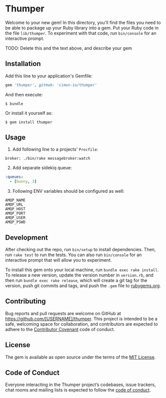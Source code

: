 # Thumper

Welcome to your new gem! In this directory, you'll find the files you need to be able to package up your Ruby library into a gem. Put your Ruby code in the file `lib/thumper`. To experiment with that code, run `bin/console` for an interactive prompt.

TODO: Delete this and the text above, and describe your gem

## Installation

Add this line to your application's Gemfile:

```ruby
gem 'thumper', github: 'cimon-io/thumper'
```

And then execute:

    $ bundle

Or install it yourself as:

    $ gem install thumper

## Usage

1. Add following line to a projects' `Procfile`:

```
broker: ./bin/rake messagebroker:watch
```

2. Add separate sidekiq queue:

```yml
:queues:
  - [bunny, 3]
```

3. Following ENV variables should be configured as well:

```
AMQP_NAME
AMQP_URL
AMQP_HOST
AMQP_PORT
AMQP_USER
AMQP_PSWD
```

## Development

After checking out the repo, run `bin/setup` to install dependencies. Then, run `rake test` to run the tests. You can also run `bin/console` for an interactive prompt that will allow you to experiment.

To install this gem onto your local machine, run `bundle exec rake install`. To release a new version, update the version number in `version.rb`, and then run `bundle exec rake release`, which will create a git tag for the version, push git commits and tags, and push the `.gem` file to [rubygems.org](https://rubygems.org).

## Contributing

Bug reports and pull requests are welcome on GitHub at https://github.com/[USERNAME]/thumper. This project is intended to be a safe, welcoming space for collaboration, and contributors are expected to adhere to the [Contributor Covenant](http://contributor-covenant.org) code of conduct.

## License

The gem is available as open source under the terms of the [MIT License](https://opensource.org/licenses/MIT).

## Code of Conduct

Everyone interacting in the Thumper project’s codebases, issue trackers, chat rooms and mailing lists is expected to follow the [code of conduct](https://github.com/[USERNAME]/thumper/blob/master/CODE_OF_CONDUCT.md).
